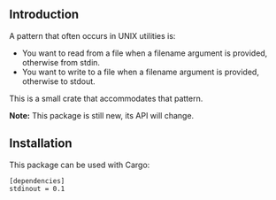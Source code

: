 ## Introduction

A pattern that often occurs in UNIX utilities is:

  * You want to read from a file when a filename argument is provided,
    otherwise from stdin.
  * You want to write to a file when a filename argument is provided,
    otherwise to stdout.

This is a small crate that accommodates that pattern.

**Note:** This package is still new, its API will change.

## Installation

This package can be used with Cargo:

    [dependencies]
    stdinout = 0.1
